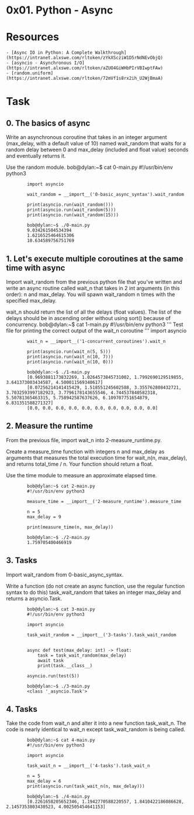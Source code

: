 # 0x01. Python - Async

# Resources
    - [Async IO in Python: A Complete Walkthrough](https://intranet.alxswe.com/rltoken/zYkXScziW1D5rNdNEvObjQ)
    - [asyncio - Asynchronous I/O](https://intranet.alxswe.com/rltoken/aZUO4GiWHbPIrVBIwptFAw)
    - [random.uniform](https://intranet.alxswe.com/rltoken/72mVf1s8rx2ih_U2WjBmaA)

# Task
## 0. The basics of async
Write an asynchronous coroutine that takes in an integer argument (max_delay, with a default value of 10) named wait_random that waits for a random delay between 0 and max_delay (included and float value) seconds and eventually returns it.

Use the random module.
            bob@dylan:~$ cat 0-main.py
            #!/usr/bin/env python3

            import asyncio

            wait_random = __import__('0-basic_async_syntax').wait_random

            print(asyncio.run(wait_random()))
            print(asyncio.run(wait_random(5)))
            print(asyncio.run(wait_random(15)))

            bob@dylan:~$ ./0-main.py
            9.034261504534394
            1.6216525464615306
            10.634589756751769

## 1. Let's execute multiple coroutines at the same time with async
Import wait_random from the previous python file that you’ve written and write an async routine called wait_n that takes in 2 int arguments (in this order): n and max_delay. You will spawn wait_random n times with the specified max_delay.

wait_n should return the list of all the delays (float values). The list of the delays should be in ascending order without using sort() because of concurrency.
            bob@dylan:~$ cat 1-main.py
            #!/usr/bin/env python3
            '''
            Test file for printing the correct output of the wait_n coroutine
            '''
            import asyncio

            wait_n = __import__('1-concurrent_coroutines').wait_n

            print(asyncio.run(wait_n(5, 5)))
            print(asyncio.run(wait_n(10, 7)))
            print(asyncio.run(wait_n(10, 0)))

            bob@dylan:~$ ./1-main.py
            [0.9693881173832269, 1.0264573845731002, 1.7992690129519855, 3.641373003434587, 4.500011569340617]
            [0.07256214141415429, 1.518551245602588, 3.355762808432721, 3.7032593997182923, 3.7796178143655546, 4.744537840582318, 5.50781365463315, 5.758942587637626, 6.109707751654879, 6.831351588271327]
            [0.0, 0.0, 0.0, 0.0, 0.0, 0.0, 0.0, 0.0, 0.0, 0.0]

## 2. Measure the runtime
From the previous file, import wait_n into 2-measure_runtime.py.

Create a measure_time function with integers n and max_delay as arguments that measures the total execution time for wait_n(n, max_delay), and returns total_time / n. Your function should return a float.

Use the time module to measure an approximate elapsed time.

            bob@dylan:~$ cat 2-main.py
            #!/usr/bin/env python3

            measure_time = __import__('2-measure_runtime').measure_time

            n = 5
            max_delay = 9

            print(measure_time(n, max_delay))

            bob@dylan:~$ ./2-main.py
            1.759705400466919

## 3. Tasks
Import wait_random from 0-basic_async_syntax.

Write a function (do not create an async function, use the regular function syntax to do this) task_wait_random that takes an integer max_delay and returns a asyncio.Task.

            bob@dylan:~$ cat 3-main.py
            #!/usr/bin/env python3

            import asyncio

            task_wait_random = __import__('3-tasks').task_wait_random


            async def test(max_delay: int) -> float:
                task = task_wait_random(max_delay)
                await task
                print(task.__class__)

            asyncio.run(test(5))

            bob@dylan:~$ ./3-main.py
            <class '_asyncio.Task'>

## 4. Tasks
Take the code from wait_n and alter it into a new function task_wait_n. The code is nearly identical to wait_n except task_wait_random is being called.

            bob@dylan:~$ cat 4-main.py
            #!/usr/bin/env python3

            import asyncio

            task_wait_n = __import__('4-tasks').task_wait_n

            n = 5
            max_delay = 6
            print(asyncio.run(task_wait_n(n, max_delay)))

            bob@dylan:~$ ./4-main.py
            [0.2261658205652346, 1.1942770588220557, 1.8410422186086628, 2.1457353803430523, 4.002505454641153]
